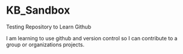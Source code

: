 # KB_Sandbox
Testing Repository to Learn Github

I am learning to use github and version control so I can contribute to a group or organizations projects.
